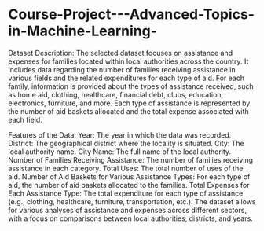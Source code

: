 # Course-Project---Advanced-Topics-in-Machine-Learning-
Dataset Description:
The selected dataset focuses on assistance and expenses for families located within local authorities across the country. It includes data regarding the number of families receiving assistance in various fields and the related expenditures for each type of aid. For each family, information is provided about the types of assistance received, such as home aid, clothing, healthcare, financial debt, clubs, education, electronics, furniture, and more. Each type of assistance is represented by the number of aid baskets allocated and the total expense associated with each field.

Features of the Data:
Year: The year in which the data was recorded.
District: The geographical district where the locality is situated.
City: The local authority name.
City Name: The full name of the local authority.
Number of Families Receiving Assistance: The number of families receiving assistance in each category.
Total Uses: The total number of uses of the aid.
Number of Aid Baskets for Various Assistance Types: For each type of aid, the number of aid baskets allocated to the families.
Total Expenses for Each Assistance Type: The total expenditure for each type of assistance (e.g., clothing, healthcare, furniture, transportation, etc.).
The dataset allows for various analyses of assistance and expenses across different sectors, with a focus on comparisons between local authorities, districts, and years.
